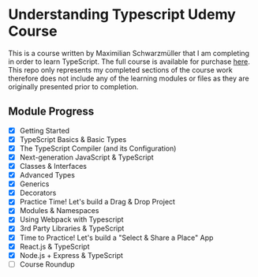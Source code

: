 # Understanding Typescript Udemy Course
This is a course written by Maximilian Schwarzmüller that I am completing in order to learn TypeScript.  The full course is available for purchase [here](https://www.udemy.com/courses/search/?src=ukw&q=understanding+typescript).  This repo only represents my completed sections of the course work therefore does not include any of the learning modules or files as they are originally presented prior to completion.

## Module Progress
- [x] Getting Started
- [x] TypeScript Basics & Basic Types
- [x] The TypeScript Compiler (and its Configuration)
- [x] Next-generation JavaScript & TypeScript
- [x] Classes & Interfaces
- [x] Advanced Types
- [x] Generics
- [x] Decorators
- [x] Practice Time! Let's build a Drag & Drop Project
- [x] Modules & Namespaces
- [x] Using Webpack with Typescript
- [x] 3rd Party Libraries & TypeScript
- [x] Time to Practice! Let's build a "Select & Share a Place" App
- [x] React.js & TypeScript
- [x] Node.js + Express & TypeScript
- [ ] Course  Roundup